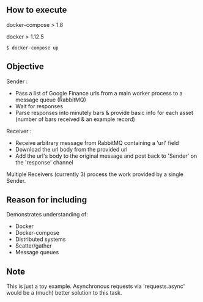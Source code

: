 How to execute
---------------
docker-compose > 1.8

docker > 1.12.5

`$ docker-compose up`

Objective
--------------------
Sender : 
 - Pass a list of Google Finance urls from a main worker process to a message queue (RabbitMQ) 
 - Wait for responses
 - Parse responses into minutely bars & provide basic info for each asset (number of bars received & an example record)
 
Receiver : 
  - Receive arbitrary message from RabbitMQ containing a 'url' field
  - Download the url body from the provided url
  - Add the url's body to the original message and post back to 'Sender' on the 'response' channel
 
Multiple Receivers (currently 3) process the work provided by a single Sender.


Reason for including
--------------------
Demonstrates understanding of:
  - Docker
  - Docker-compose
  - Distributed systems
  - Scatter/gather
  - Message queues

 
Note
--------------------
This is just a toy example. Asynchronous requests via 'requests.async' would be a (much) better solution to this task.
